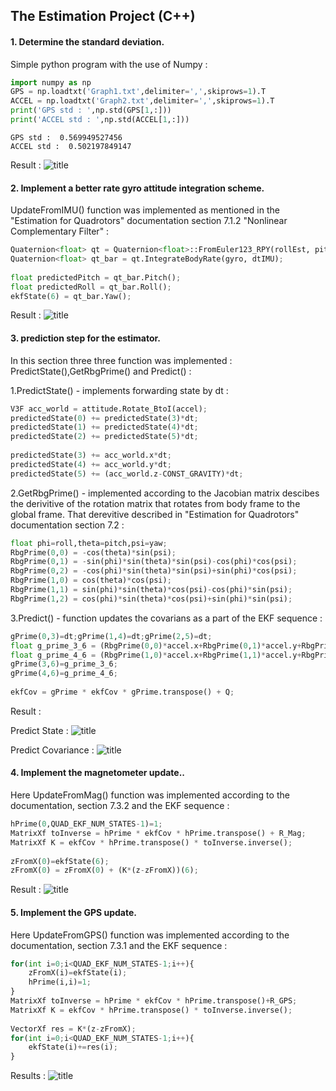 
## The Estimation Project (C++)

#### 1. Determine the standard deviation.

Simple python program with the use of Numpy : 


```python
import numpy as np
GPS = np.loadtxt('Graph1.txt',delimiter=',',skiprows=1).T
ACCEL = np.loadtxt('Graph2.txt',delimiter=',',skiprows=1).T
print('GPS std : ',np.std(GPS[1,:]))
print('ACCEL std : ',np.std(ACCEL[1,:]))
```

    GPS std :  0.569949527456
    ACCEL std :  0.502197849147


Result :
![title](img/sensor_noise.png)

#### 2. Implement a better rate gyro attitude integration scheme.

UpdateFromIMU() function was implemented as mentioned in the "Estimation for Quadrotors" documentation section 7.1.2 "Nonlinear Complementary Filter" :


```python
Quaternion<float> qt = Quaternion<float>::FromEuler123_RPY(rollEst, pitchEst, ekfState(6));
Quaternion<float> qt_bar = qt.IntegrateBodyRate(gyro, dtIMU);
    
float predictedPitch = qt_bar.Pitch();
float predictedRoll = qt_bar.Roll();
ekfState(6) = qt_bar.Yaw();
```

Result : 
![title](img/imu_update.png)

 #### 3. prediction step for the estimator.

In this section three three function was implemented : PredictState(),GetRbgPrime() and Predict() : 

1.PredictState() - implements forwarding state by dt :


```python
V3F acc_world = attitude.Rotate_BtoI(accel);
predictedState(0) += predictedState(3)*dt;
predictedState(1) += predictedState(4)*dt;
predictedState(2) += predictedState(5)*dt;
   
predictedState(3) += acc_world.x*dt;
predictedState(4) += acc_world.y*dt;
predictedState(5) += (acc_world.z-CONST_GRAVITY)*dt;
```

2.GetRbgPrime() - implemented according to the Jacobian matrix descibes the derivitive of the rotation matrix that rotates from body frame to the global frame. That derevitive described in "Estimation for Quadrotors" documentation section 7.2 :


```python
float phi=roll,theta=pitch,psi=yaw;
RbgPrime(0,0) = -cos(theta)*sin(psi);
RbgPrime(0,1) = -sin(phi)*sin(theta)*sin(psi)-cos(phi)*cos(psi);
RbgPrime(0,2) = -cos(phi)*sin(theta)*sin(psi)+sin(phi)*cos(psi);
RbgPrime(1,0) = cos(theta)*cos(psi);
RbgPrime(1,1) = sin(phi)*sin(theta)*cos(psi)-cos(phi)*sin(psi);
RbgPrime(1,2) = cos(phi)*sin(theta)*cos(psi)+sin(phi)*sin(psi);
```

3.Predict() - function updates the covarians as a part of the EKF sequence : 


```python
gPrime(0,3)=dt;gPrime(1,4)=dt;gPrime(2,5)=dt;
float g_prime_3_6 = (RbgPrime(0,0)*accel.x+RbgPrime(0,1)*accel.y+RbgPrime(0,2)*accel.z)*dt;
float g_prime_4_6 = (RbgPrime(1,0)*accel.x+RbgPrime(1,1)*accel.y+RbgPrime(1,2)*accel.z)*dt;
gPrime(3,6)=g_prime_3_6;
gPrime(4,6)=g_prime_4_6;
    
ekfCov = gPrime * ekfCov * gPrime.transpose() + Q;
```

Result : 

Predict State :
![title](img/predict_state.png)

Predict Covariance : 
![title](img/predict_covarians.png)

#### 4. Implement the magnetometer update..

Here UpdateFromMag() function was implemented according to the documentation, section 7.3.2 and the EKF sequence :


```python
hPrime(0,QUAD_EKF_NUM_STATES-1)=1;
MatrixXf toInverse = hPrime * ekfCov * hPrime.transpose() + R_Mag;
MatrixXf K = ekfCov * hPrime.transpose() * toInverse.inverse();
    
zFromX(0)=ekfState(6);
zFromX(0) = zFromX(0) + (K*(z-zFromX))(6);
```

Result :
![title](img/mag_update.png)

#### 5. Implement the GPS update.

Here UpdateFromGPS() function was implemented according to the documentation, section 7.3.1 and the EKF sequence :


```python
for(int i=0;i<QUAD_EKF_NUM_STATES-1;i++){
    zFromX(i)=ekfState(i);
    hPrime(i,i)=1;
}
MatrixXf toInverse = hPrime * ekfCov * hPrime.transpose()+R_GPS;
MatrixXf K = ekfCov * hPrime.transpose() * toInverse.inverse();
    
VectorXf res = K*(z-zFromX);
for(int i=0;i<QUAD_EKF_NUM_STATES-1;i++){
    ekfState(i)+=res(i);
}
```

Results :
![title](img/gps_update.png)
